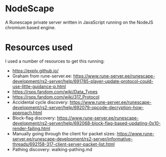 # NodeScape

A Runescape private server written in JavaScript running on the NodeJS chromium based engine.

# Resources used
I used a number of resources to get this running:

- https://explv.github.io/
- Graham from rune-server.ee: https://www.rune-server.ee/runescape-development/rs2-server/help/691785-player-update-protocol-could-use-little-guidance-p.html
- https://rsps.fandom.com/wiki/Data_Types
- https://rsps.fandom.com/wiki/317_Protocol
- Accidental cycle discovery: https://www.rune-server.ee/runescape-development/rs2-server/help/692079-opcode-decryption-how-approach.html
- Block-flag discovery: https://www.rune-server.ee/runescape-development/rs2-server/help/692068-block-flag-based-updating-0x10-render-failing.html
- Manually going through the client for packet sizes: https://www.rune-server.ee/runescape-development/rs2-server/informative-threads/692158-317-client-server-packet-list.html
- Pathing discovery: walking-pathing.md
